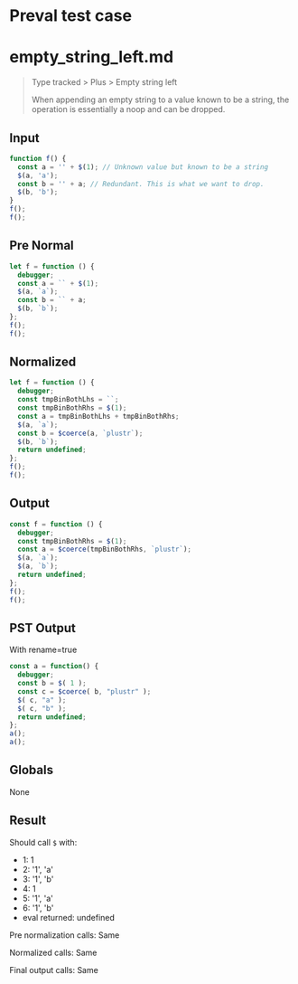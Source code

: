 # Preval test case

# empty_string_left.md

> Type tracked > Plus > Empty string left
>
> When appending an empty string to a value known to be a string, the operation is essentially a noop and can be dropped.

## Input

`````js filename=intro
function f() {
  const a = '' + $(1); // Unknown value but known to be a string
  $(a, 'a');
  const b = '' + a; // Redundant. This is what we want to drop.
  $(b, 'b');
}
f();
f();
`````

## Pre Normal


`````js filename=intro
let f = function () {
  debugger;
  const a = `` + $(1);
  $(a, `a`);
  const b = `` + a;
  $(b, `b`);
};
f();
f();
`````

## Normalized


`````js filename=intro
let f = function () {
  debugger;
  const tmpBinBothLhs = ``;
  const tmpBinBothRhs = $(1);
  const a = tmpBinBothLhs + tmpBinBothRhs;
  $(a, `a`);
  const b = $coerce(a, `plustr`);
  $(b, `b`);
  return undefined;
};
f();
f();
`````

## Output


`````js filename=intro
const f = function () {
  debugger;
  const tmpBinBothRhs = $(1);
  const a = $coerce(tmpBinBothRhs, `plustr`);
  $(a, `a`);
  $(a, `b`);
  return undefined;
};
f();
f();
`````

## PST Output

With rename=true

`````js filename=intro
const a = function() {
  debugger;
  const b = $( 1 );
  const c = $coerce( b, "plustr" );
  $( c, "a" );
  $( c, "b" );
  return undefined;
};
a();
a();
`````

## Globals

None

## Result

Should call `$` with:
 - 1: 1
 - 2: '1', 'a'
 - 3: '1', 'b'
 - 4: 1
 - 5: '1', 'a'
 - 6: '1', 'b'
 - eval returned: undefined

Pre normalization calls: Same

Normalized calls: Same

Final output calls: Same
